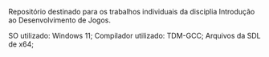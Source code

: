 Repositório destinado para os trabalhos individuais da disciplia Introdução ao Desenvolvimento de Jogos.


SO utilizado: Windows 11;
Compilador utilizado: TDM-GCC;
Arquivos da SDL de x64;
